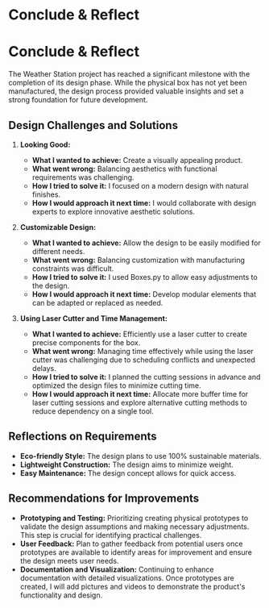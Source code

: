 # Conclude & Reflect

# Conclude & Reflect

The Weather Station project has reached a significant milestone with the completion of its design phase. While the physical box has not yet been manufactured, the design process provided valuable insights and set a strong foundation for future development. 

## Design Challenges and Solutions

1. **Looking Good:**
   - **What I wanted to achieve:** Create a visually appealing product.
   - **What went wrong:** Balancing aesthetics with functional requirements was challenging.
   - **How I tried to solve it:** I focused on a modern design with natural finishes.
   - **How I would approach it next time:** I would collaborate with design experts to explore innovative aesthetic solutions.

2. **Customizable Design:**
   - **What I wanted to achieve:** Allow the design to be easily modified for different needs.
   - **What went wrong:** Balancing customization with manufacturing constraints was difficult.
   - **How I tried to solve it:** I used Boxes.py to allow easy adjustments to the design.
   - **How I would approach it next time:** Develop modular elements that can be adapted or replaced as needed.

3. **Using Laser Cutter and Time Management:**
   - **What I wanted to achieve:** Efficiently use a laser cutter to create precise components for the box.
   - **What went wrong:** Managing time effectively while using the laser cutter was challenging due to scheduling conflicts and unexpected delays.
   - **How I tried to solve it:** I planned the cutting sessions in advance and optimized the design files to minimize cutting time.
   - **How I would approach it next time:** Allocate more buffer time for laser cutting sessions and explore alternative cutting methods to reduce dependency on a single tool.


## Reflections on Requirements

- **Eco-friendly Style:** The design plans to use 100% sustainable materials.
- **Lightweight Construction:** The design aims to minimize weight.
- **Easy Maintenance:** The design concept allows for quick access.

## Recommendations for Improvements

- **Prototyping and Testing:** Prioritizing creating physical prototypes to validate the design assumptions and making necessary adjustments. This step is crucial for identifying practical challenges.
- **User Feedback:** Plan to gather feedback from potential users once prototypes are available to identify areas for improvement and ensure the design meets user needs.
- **Documentation and Visualization:** Continuing to enhance documentation with detailed visualizations. Once prototypes are created, I will add pictures and videos to demonstrate the product's functionality and design.

